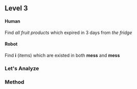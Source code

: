 ## Level 3
#### Human
Find *all fruit products* which expired in 3 days from *the fridge*

#### Robot
Find **i** (items) which are existed in both **mess** and **mess**

### Let's Analyze

### Method
